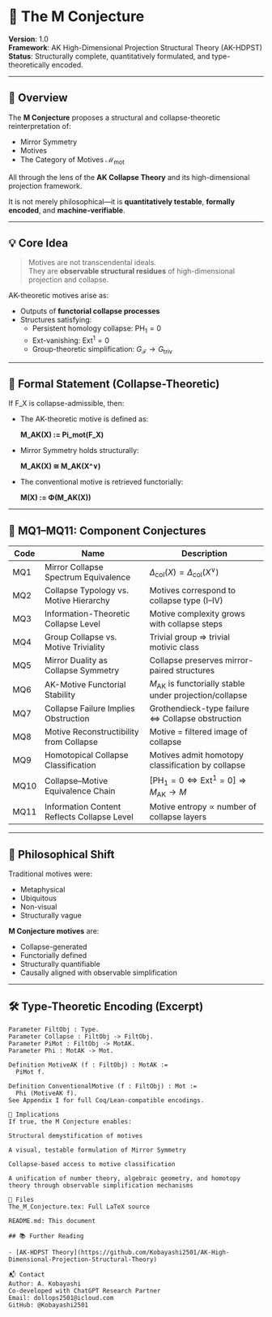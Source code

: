 # 🌌 The M Conjecture

**Version**: 1.0  
**Framework**: AK High-Dimensional Projection Structural Theory (AK-HDPST)  
**Status**: Structurally complete, quantitatively formulated, and type-theoretically encoded.

---

## 🧭 Overview

The **M Conjecture** proposes a structural and collapse-theoretic reinterpretation of:

- Mirror Symmetry
- Motives
- The Category of Motives $\mathcal{M}_{\mathrm{mot}}$

All through the lens of the **AK Collapse Theory** and its high-dimensional projection framework.

It is not merely philosophical—it is **quantitatively testable**, **formally encoded**, and **machine-verifiable**.

---

## 💡 Core Idea

> Motives are not transcendental ideals.  
> They are **observable structural residues** of high-dimensional projection and collapse.

AK-theoretic motives arise as:

- Outputs of **functorial collapse processes**  
- Structures satisfying:  
  - Persistent homology collapse: $\mathrm{PH}_1 = 0$  
  - Ext-vanishing: $\mathrm{Ext}^1 = 0$  
  - Group-theoretic simplification: $G_{\mathcal{F}} \to G_{\mathrm{triv}}$

---

## 🔬 Formal Statement (Collapse-Theoretic)

If F_X is collapse-admissible, then:

- The AK-theoretic motive is defined as:

  **M_AK(X) := Pi_mot(F_X)**

- Mirror Symmetry holds structurally:

  **M_AK(X) ≅ M_AK(X^∨)**

- The conventional motive is retrieved functorially:

  **M(X) := Φ(M_AK(X))**

---

## 🧩 MQ1–MQ11: Component Conjectures

| Code | Name | Description |
|------|------|-------------|
| MQ1 | Mirror Collapse Spectrum Equivalence | $\Delta_{\mathrm{col}}(X) = \Delta_{\mathrm{col}}(X^\vee)$ |
| MQ2 | Collapse Typology vs. Motive Hierarchy | Motives correspond to collapse type (I–IV) |
| MQ3 | Information-Theoretic Collapse Level | Motive complexity grows with collapse steps |
| MQ4 | Group Collapse vs. Motive Triviality | Trivial group ⇒ trivial motivic class |
| MQ5 | Mirror Duality as Collapse Symmetry | Collapse preserves mirror-paired structures |
| MQ6 | AK-Motive Functorial Stability | $M_{\mathrm{AK}}$ is functorially stable under projection/collapse |
| MQ7 | Collapse Failure Implies Obstruction | Grothendieck-type failure ⇔ Collapse obstruction |
| MQ8 | Motive Reconstructibility from Collapse | Motive = filtered image of collapse |
| MQ9 | Homotopical Collapse Classification | Motives admit homotopy classification by collapse |
| MQ10 | Collapse–Motive Equivalence Chain | $[\mathrm{PH}_1 = 0 \Leftrightarrow \mathrm{Ext}^1 = 0] \Rightarrow M_{\mathrm{AK}} \to M$ |
| MQ11 | Information Content Reflects Collapse Level | Motive entropy ∝ number of collapse layers |

---

## 🧠 Philosophical Shift

Traditional motives were:

- Metaphysical
- Ubiquitous
- Non-visual
- Structurally vague

**M Conjecture motives** are:

- Collapse-generated
- Functorially defined
- Structurally quantifiable
- Causally aligned with observable simplification

---

## 🛠 Type-Theoretic Encoding (Excerpt)

```coq
Parameter FiltObj : Type.
Parameter Collapse : FiltObj -> FiltObj.
Parameter PiMot : FiltObj -> MotAK.
Parameter Phi : MotAK -> Mot.

Definition MotiveAK (f : FiltObj) : MotAK :=
  PiMot f.

Definition ConventionalMotive (f : FiltObj) : Mot :=
  Phi (MotiveAK f).
See Appendix I for full Coq/Lean-compatible encodings.

🔮 Implications
If true, the M Conjecture enables:

Structural demystification of motives

A visual, testable formulation of Mirror Symmetry

Collapse-based access to motive classification

A unification of number theory, algebraic geometry, and homotopy theory through observable simplification mechanisms

📁 Files
The_M_Conjecture.tex: Full LaTeX source

README.md: This document

## 📚 Further Reading

- [AK-HDPST Theory](https://github.com/Kobayashi2501/AK-High-Dimensional-Projection-Structural-Theory)

📬 Contact
Author: A. Kobayashi
Co-developed with ChatGPT Research Partner
Email: dollops2501@icloud.com
GitHub: @Kobayashi2501
